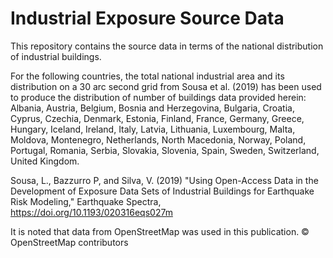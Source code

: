 # Industrial Exposure Source Data

This repository contains the source data in terms of the national distribution of industrial buildings. 

For the following countries, the total national industrial area and its distribution on a 30 arc second grid from Sousa et al. (2019) has been used to produce the distribution of number of buildings data provided herein: Albania, Austria, Belgium, Bosnia and Herzegovina, Bulgaria, Croatia, Cyprus, Czechia, Denmark, Estonia, Finland, France, Germany, Greece, Hungary, Iceland, Ireland, Italy, Latvia, Lithuania, Luxembourg, Malta, Moldova, Montenegro, Netherlands, North Macedonia, Norway, Poland, Portugal, Romania, Serbia, Slovakia, Slovenia, Spain, Sweden, Switzerland, United Kingdom.

Sousa, L., Bazzurro P, and Silva, V. (2019) "Using Open-Access Data in the Development of Exposure Data Sets of Industrial Buildings for Earthquake Risk Modeling," Earthquake Spectra, https://doi.org/10.1193/020316eqs027m

It is noted that data from OpenStreetMap was used in this publication. © OpenStreetMap contributors


